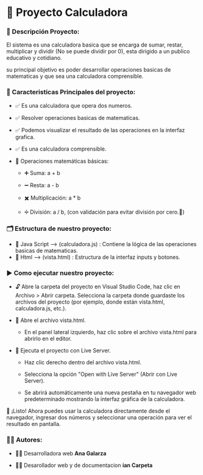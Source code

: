 # **🧮 Proyecto Calculadora**

### **📌 Descripción Proyecto:** 
El sistema es una calculadora basica que se encarga de sumar, restar, multiplicar y dividir (No se puede dividir por 0), esta dirigido a un publico educativo y cotidiano.

su principal objetivo es poder desarrollar operaciones basicas de matematicas y que sea una calculadora comprensible.

### **🌟 Caracteristicas Principales del proyecto:**
* ✅ Es una calculadora que opera dos numeros.
* ✅ Resolver operaciones basicas de matematicas.
* ✅ Podemos visualizar el resultado de las operaciones en la interfaz grafica.
* ✅ Es una calculadora comprensible.
* 📐 Operaciones matemáticas básicas:

    + ➕ Suma: a + b

    + ➖ Resta: a - b

    + ✖️ Multiplicación: a * b

    + ➗ División: a / b, (con validación para evitar división por cero.🚫)

### **🗂️ Estructura de nuestro proyecto:**

* 📄 Java Script --> (calculadora.js) : Contiene la lógica de las operaciones basicas de matematicas.
* 📄 Html --> (vista.html) : Estructura de la interfaz inputs y botones.

### **▶️ Como ejecutar nuestro proyecto:**

* 🔓 Abre la carpeta del proyecto en Visual Studio Code, haz clic en Archivo > Abrir carpeta.
Selecciona la carpeta donde guardaste los archivos del proyecto (por ejemplo, donde están vista.html, calculadora.js, etc.).

* 📂 Abre el archivo vista.html.

    + En el panel lateral izquierdo, haz clic sobre el archivo vista.html para abrirlo en el editor.

* 🚀 Ejecuta el proyecto con Live Server.

    + Haz clic derecho dentro del archivo vista.html.

    + Selecciona la opción "Open with Live Server" (Abrir con Live Server).

    + Se abrirá automáticamente una nueva pestaña en tu navegador web predeterminado mostrando la interfaz gráfica de la calculadora.

🎉 ¡Listo!
Ahora puedes usar la calculadora directamente desde el navegador, ingresar dos números y seleccionar una operación para ver el resultado en pantalla.

### 👩‍💻 Autores:
* 👩‍💻 Desarrolladora web **Ana Galarza** 

* 👩‍💻 Desarollador web y de documentacion **ian Carpeta** 